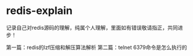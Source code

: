 # redis-explain
记录自己对redis源码的理解，纯属个人理解，里面如有错误敬请指正，共同进步！ 

第一篇：redis的lzf压缩和解压算法解析
第二篇：telnet 6379命令是怎么执行的
